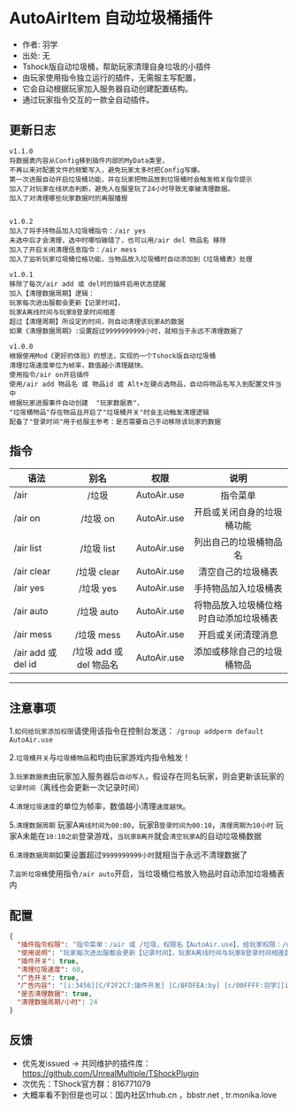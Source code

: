 # AutoAirItem 自动垃圾桶插件

- 作者: 羽学
- 出处: 无
- Tshock版自动垃圾桶，帮助玩家清理自身垃圾的小插件
- 由玩家使用指令独立运行的插件，无需服主写配置，
- 它会自动根据玩家加入服务器自动创建配置结构。
- 通过玩家指令交互的一款全自动插件。

## 更新日志
```
v1.1.0
将数据表内容从Config移到插件内部的MyData类里，
不再以来对配置文件的频繁写入，避免玩家太多时把Config写爆。
第一次进服自动开启垃圾桶功能，并在玩家把物品放到垃圾桶时会触发相关指令提示
加入了对玩家在线状态判断，避免人在服里玩了24小时导致无辜被清理数据。
加入了对清理哪些玩家数据时的离服播报


v1.0.2
加入了将手持物品加入垃圾桶指令：/air yes
未选中后才会清理，选中时哪怕输错了，也可以用/air del 物品名 移除
加入了开启关闭清理信息指令：/air mess
加入了监听玩家垃圾桶位格功能，当物品放入垃圾桶时自动添加到《垃圾桶表》处理

v1.0.1
移除了每次/air add 或 del时的插件启用状态提醒
加入【清理数据周期】逻辑：
玩家每次进出服都会更新【记录时间】，
玩家A离线时间与玩家B登录时间相差
超过【清理周期】所设定的时间，则自动清理该玩家A的数据
如果《清理数据周期》:设置超过9999999999小时，就相当于永远不清理数据了

v1.0.0
根据使用Mod《更好的体验》的想法，实现的一个Tshock版自动垃圾桶
清理垃圾速度单位为帧率，数值越小清理越快。
使用指令/air on开启插件
使用/air add 物品名 或 物品id 或 Alt+左键点选物品，自动将物品名写入到配置文件当中
根据玩家进服事件自动创建  "玩家数据表"，
"垃圾桶物品"存在物品且开启了"垃圾桶开关"时会主动触发清理逻辑
配备了"登录时间"用于给服主参考：是否需要自己手动移除该玩家的数据
```

## 指令

| 语法                             | 别名  |       权限       |                   说明                   |
| -------------------------------- | :---: | :--------------: | :--------------------------------------: |
| /air  | /垃圾 |   AutoAir.use    |    指令菜单    |
| /air on  | /垃圾 on |   AutoAir.use    |    开启或关闭自身的垃圾桶功能    |
| /air list  | /垃圾 list |   AutoAir.use    |    列出自己的垃圾桶物品名    |
| /air clear | /垃圾 clear |   AutoAir.use    |    清空自己的垃圾桶表   |
| /air yes | /垃圾 yes |   AutoAir.use    |    手持物品加入垃圾桶表   |
| /air auto | /垃圾 auto |   AutoAir.use    |    将物品放入垃圾桶位格时自动添加垃圾桶表   |
| /air mess  | /垃圾 mess |   AutoAir.use    |    开启或关闭清理消息    |
| /air add 或 del id  | /垃圾 add 或 del 物品名|   AutoAir.use    |    添加或移除自己的垃圾桶物品    |

---
注意事项
---
1.`如何给玩家添加权限`请使用该指令在控制台发送：  `/group addperm default AutoAir.use`
  
2.`垃圾桶开关`与`垃圾桶物品`和均由玩家游戏内指令触发！

3.`玩家数据表`由玩家加入服务器后`自动写入`，假设存在同名玩家，则会更新该玩家的`记录时间`（离线也会更新一次记录时间）

4.`清理垃圾速度`的单位为帧率，数值越小清理`速度越快`。

5.`清理数据周期` 玩家A`离线时间为00:00`，玩家B`登录时间为00:10`，`清理周期为10小时` 玩家A未能在`10:10之前`登录游戏，`当玩家B离开`就会`清空玩家A`的自动垃圾桶数据

6.`清理数据周期`如果设置超过`9999999999小时`就相当于永远不清理数据了

7.`监听垃圾桶`使用指令`/air auto`开启，当垃圾桶位格放入物品时自动添加垃圾桶表内

## 配置

```json
{
  "插件指令权限": "指令菜单：/air 或 /垃圾，权限名【AutoAir.use】，给玩家权限：/group addperm default AutoAir.use",
  "使用说明": "玩家每次进出服都会更新【记录时间】，玩家A离线时间与玩家B登录时间相差超过【清理周期】所设定的时间，则自动清理该玩家A的数据",
  "插件开关": true,
  "清理垃圾速度": 60,
  "广告开关": true,
  "广告内容": "[i:3456][C/F2F2C7:插件开发] [C/BFDFEA:by] [c/00FFFF:羽学][i:3459]",
  "是否清理数据": true,
  "清理数据周期/小时": 24
}
```
## 反馈
- 优先发issued -> 共同维护的插件库：https://github.com/UnrealMultiple/TShockPlugin
- 次优先：TShock官方群：816771079
- 大概率看不到但是也可以：国内社区trhub.cn ，bbstr.net , tr.monika.love
